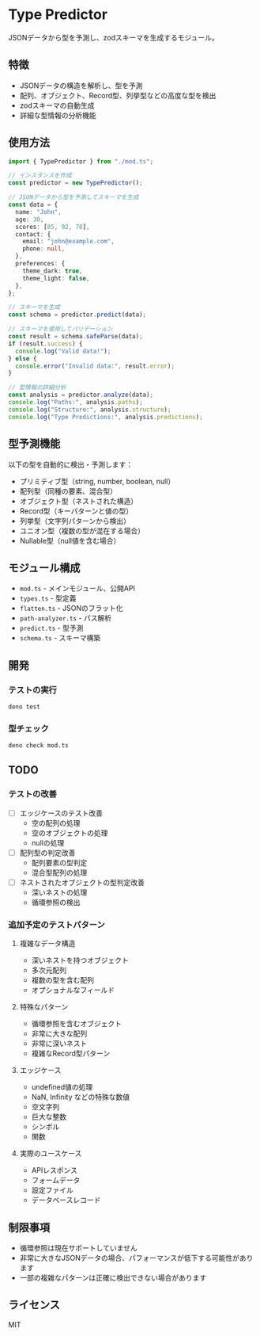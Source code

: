 # Type Predictor

JSONデータから型を予測し、zodスキーマを生成するモジュール。

## 特徴

- JSONデータの構造を解析し、型を予測
- 配列、オブジェクト、Record型、列挙型などの高度な型を検出
- zodスキーマの自動生成
- 詳細な型情報の分析機能

## 使用方法

```typescript
import { TypePredictor } from "./mod.ts";

// インスタンスを作成
const predictor = new TypePredictor();

// JSONデータから型を予測してスキーマを生成
const data = {
  name: "John",
  age: 30,
  scores: [85, 92, 78],
  contact: {
    email: "john@example.com",
    phone: null,
  },
  preferences: {
    theme_dark: true,
    theme_light: false,
  },
};

// スキーマを生成
const schema = predictor.predict(data);

// スキーマを使用してバリデーション
const result = schema.safeParse(data);
if (result.success) {
  console.log("Valid data!");
} else {
  console.error("Invalid data:", result.error);
}

// 型情報の詳細分析
const analysis = predictor.analyze(data);
console.log("Paths:", analysis.paths);
console.log("Structure:", analysis.structure);
console.log("Type Predictions:", analysis.predictions);
```

## 型予測機能

以下の型を自動的に検出・予測します：

- プリミティブ型（string, number, boolean, null）
- 配列型（同種の要素、混合型）
- オブジェクト型（ネストされた構造）
- Record型（キーパターンと値の型）
- 列挙型（文字列パターンから検出）
- ユニオン型（複数の型が混在する場合）
- Nullable型（null値を含む場合）

## モジュール構成

- `mod.ts` - メインモジュール、公開API
- `types.ts` - 型定義
- `flatten.ts` - JSONのフラット化
- `path-analyzer.ts` - パス解析
- `predict.ts` - 型予測
- `schema.ts` - スキーマ構築

## 開発

### テストの実行

```bash
deno test
```

### 型チェック

```bash
deno check mod.ts
```

## TODO

### テストの改善

- [ ] エッジケースのテスト改善
  - 空の配列の処理
  - 空のオブジェクトの処理
  - nullの処理
- [ ] 配列型の判定改善
  - 配列要素の型判定
  - 混合型配列の処理
- [ ] ネストされたオブジェクトの型判定改善
  - 深いネストの処理
  - 循環参照の検出

### 追加予定のテストパターン

1. 複雑なデータ構造
   - 深いネストを持つオブジェクト
   - 多次元配列
   - 複数の型を含む配列
   - オプショナルなフィールド

2. 特殊なパターン
   - 循環参照を含むオブジェクト
   - 非常に大きな配列
   - 非常に深いネスト
   - 複雑なRecord型パターン

3. エッジケース
   - undefined値の処理
   - NaN, Infinity などの特殊な数値
   - 空文字列
   - 巨大な整数
   - シンボル
   - 関数

4. 実際のユースケース
   - APIレスポンス
   - フォームデータ
   - 設定ファイル
   - データベースレコード

## 制限事項

- 循環参照は現在サポートしていません
- 非常に大きなJSONデータの場合、パフォーマンスが低下する可能性があります
- 一部の複雑なパターンは正確に検出できない場合があります

## ライセンス

MIT